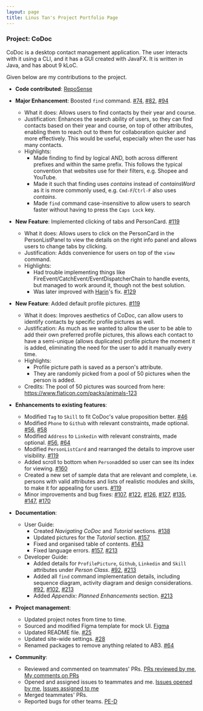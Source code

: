 ```yaml
---
layout: page
title: Linus Tan's Project Portfolio Page
---
```


### Project: CoDoc

CoDoc is a desktop contact management application. The user interacts with it using a CLI, and it has a GUI created with JavaFX. It is written in Java, and has about 9 kLoC.

Given below are my contributions to the project.

* **Code contributed**: [RepoSense](https://nus-cs2103-ay2223s2.github.io/tp-dashboard/?search=&sort=groupTitle&sortWithin=title&timeframe=commit&mergegroup=&groupSelect=groupByRepos&breakdown=true&checkedFileTypes=docs~functional-code~test-code~other&since=2023-02-17&tabOpen=true&tabType=authorship&tabAuthor=linustws&tabRepo=AY2223S2-CS2103T-F12-2%2Ftp%5Bmaster%5D&authorshipIsMergeGroup=false&authorshipFileTypes=docs~functional-code~test-code~other&authorshipIsBinaryFileTypeChecked=false&authorshipIsIgnoredFilesChecked=false)
* **Major Enhancement**: Boosted `find` command. [#74](https://github.com/AY2223S2-CS2103T-F12-2/tp/pull/74), [#82](https://github.com/AY2223S2-CS2103T-F12-2/tp/pull/82), [#94](https://github.com/AY2223S2-CS2103T-F12-2/tp/pull/94)
  * What it does: Allows users to find contacts by their year and course. 
  * Justification: Enhances the search ability of users, so they can find contacts based on their year and course, on top of other attributes, enabling them to reach out to them for collaboration quicker and more effectively. This would be useful, especially when the user has many contacts.
  * Highlights: 
    * Made finding to find by logical AND, both across different prefixes and within the same prefix. This follows the typical convention that websites use for their filters, e.g. Shopee and YouTube.
    * Made it such that finding uses _contains_ instead of _containsWord_ as it is more commonly used, e.g. `Cmd-F`/`Ctrl-F` also uses _contains_.
    * Made `find` command case-insensitive to allow users to search faster without having to press the `Caps Lock` key.
* **New Feature**: Implemented clicking of tabs and PersonCard. [#119](https://github.com/AY2223S2-CS2103T-F12-2/tp/pull/119)
  * What it does: Allows users to click on the PersonCard in the PersonListPanel to view the details on the right info panel and allows users to change tabs by clicking.
  * Justification: Adds convenience for users on top of the `view` command.
  * Highlights:
    * Had trouble implementing things like FireEvent/CatchEvent/EventDispatcherChain to handle events, but managed to work around it, though not the best solution.
    * Was later improved with [Harin](https://ay2223s2-cs2103t-f12-2.github.io/tp/team/harin0826.html)'s fix. [#129](https://github.com/AY2223S2-CS2103T-F12-2/tp/pull/129)
* **New Feature**: Added default profile pictures. [#119](https://github.com/AY2223S2-CS2103T-F12-2/tp/pull/119)
  * What it does: Improves aesthetics of CoDoc, can allow users to identify contacts by specific profile pictures as well.
  * Justification: As much as we wanted to allow the user to be able to add their own preferred profile pictures, this allows each contact to have a semi-unique (allows duplicates) profile picture the moment it is added, eliminating the need for the user to add it manually every time.
  * Highlights:
    * Profile picture path is saved as a person's attribute.
    * They are randomly picked from a pool of 50 pictures when the person is added.
  * Credits: The pool of 50 pictures was sourced from here: https://www.flaticon.com/packs/animals-123
  
* **Enhancements to existing features**:
  * Modified `Tag` to `Skill` to fit CoDoc's value proposition better. [#46](https://github.com/AY2223S2-CS2103T-F12-2/tp/pull/46)
  * Modified `Phone` to `Github` with relevant constraints, made optional. [#56](https://github.com/AY2223S2-CS2103T-F12-2/tp/pull/56), [#58](https://github.com/AY2223S2-CS2103T-F12-2/tp/pull/58)
  * Modified `Address` to `Linkedin` with relevant constraints, made optional. [#56](https://github.com/AY2223S2-CS2103T-F12-2/tp/pull/56), [#64](https://github.com/AY2223S2-CS2103T-F12-2/tp/pull/64)
  * Modified `PersonListCard` and rearranged the details to improve user visibility. [#119](https://github.com/AY2223S2-CS2103T-F12-2/tp/pull/119)
  * Added scroll to bottom when `Person`added so user can see its index for viewing. [#160](https://github.com/AY2223S2-CS2103T-F12-2/tp/pull/160)
  * Created a new set of sample data that are relevant and complete, i.e. persons with valid attributes and lists of realistic modules and skills, to make it for appealing for users. [#119](https://github.com/AY2223S2-CS2103T-F12-2/tp/pull/119)
  * Minor improvements and bug fixes: [#107](https://github.com/AY2223S2-CS2103T-F12-2/tp/pull/107), [#122](https://github.com/AY2223S2-CS2103T-F12-2/tp/pull/122), [#126](https://github.com/AY2223S2-CS2103T-F12-2/tp/pull/126), [#127](https://github.com/AY2223S2-CS2103T-F12-2/tp/pull/127), [#135](https://github.com/AY2223S2-CS2103T-F12-2/tp/pull/135), [#147](https://github.com/AY2223S2-CS2103T-F12-2/tp/pull/147), [#170](https://github.com/AY2223S2-CS2103T-F12-2/tp/pull/170)

* **Documentation**:
  * User Guide:
    * Created _Navigating CoDoc_ and _Tutorial_ sections. [#138](https://github.com/AY2223S2-CS2103T-F12-2/tp/pull/138)
    * Updated pictures for the _Tutorial_ section. [#157](https://github.com/AY2223S2-CS2103T-F12-2/tp/pull/157)
    * Fixed and organised table of contents. [#143](https://github.com/AY2223S2-CS2103T-F12-2/tp/pull/143)
    * Fixed language errors. [#157](https://github.com/AY2223S2-CS2103T-F12-2/tp/pull/157), [#213](https://github.com/AY2223S2-CS2103T-F12-2/tp/pull/213)
  * Developer Guide:
    * Added details for `ProfilePicture`, `Github`, `Linkedin` and `Skill` attributes under _Person Class_. [#92](https://github.com/AY2223S2-CS2103T-F12-2/tp/pull/92), [#213](https://github.com/AY2223S2-CS2103T-F12-2/tp/pull/213)
    * Added all `find` command implementation details, including sequence diagram, activity diagram and design considerations. [#92](https://github.com/AY2223S2-CS2103T-F12-2/tp/pull/92), [#102](https://github.com/AY2223S2-CS2103T-F12-2/tp/pull/102), [#213](https://github.com/AY2223S2-CS2103T-F12-2/tp/pull/213)
    * Added _Appendix: Planned Enhancements_ section. [#213](https://github.com/AY2223S2-CS2103T-F12-2/tp/pull/213)

* **Project management**:
  * Updated project notes from time to time.
  * Sourced and modified Figma template for mock UI. [Figma](https://www.figma.com/file/6FyhHLhFrLIqt5TPRHkN58/CoDoc?node-id=0-1&t=ua9RFnI4eIA5ZkcT-0)
  * Updated README file. [#25](https://github.com/AY2223S2-CS2103T-F12-2/tp/pull/25)
  * Updated site-wide settings. [#28](https://github.com/AY2223S2-CS2103T-F12-2/tp/pull/28)
  * Renamed packages to remove anything related to AB3. [#64](https://github.com/AY2223S2-CS2103T-F12-2/tp/pull/64)

* **Community**:
  * Reviewed and commented on teammates' PRs. [PRs reviewed by me](https://github.com/AY2223S2-CS2103T-F12-2/tp/pulls?q=is%3Apr+is%3Aclosed+reviewed-by%3Alinustws), [My comments on PRs](https://nus-cs2103-ay2223s2.github.io/dashboards/contents/tp-comments.html#165-tan-inus-linustws-4-comments)
  * Opened and assigned issues to teammates and me. [Issues opened by me](https://github.com/AY2223S2-CS2103T-F12-2/tp/issues?q=is%3Aissue+is%3Aclosed+author%3Alinustws), [Issues assigned to me](https://github.com/AY2223S2-CS2103T-F12-2/tp/issues?q=is%3Aissue+is%3Aclosed+assignee%3Alinustws)
  * Merged teammates' PRs.
  * Reported bugs for other teams. [PE-D](https://github.com/linustws/ped/issues)